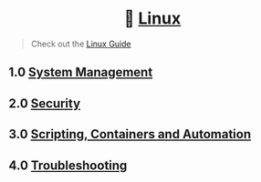 <div align='center'>

# 🐧 [Linux](README.md)

</div>

> Check out the [Linux Guide](https://dr0.ch/docs/linux-guide-10ed.pdf)

## 1.0 [System Management](part01.md)
## 2.0 [Security](part02.md)
## 3.0 [Scripting, Containers and Automation](part03.md)
## 4.0 [Troubleshooting](part04.md)
